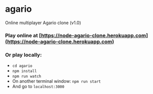 # agario
Online multiplayer Agario clone (v1.0)

### Play online at [https://node-agario-clone.herokuapp.com](https://node-agario-clone.herokuapp.com)

### Or play locally:
* `cd agario`
* `npm install`
* `npm run watch`
* On another terminal window: `npm run start`
* And go to `localhost:3000`
